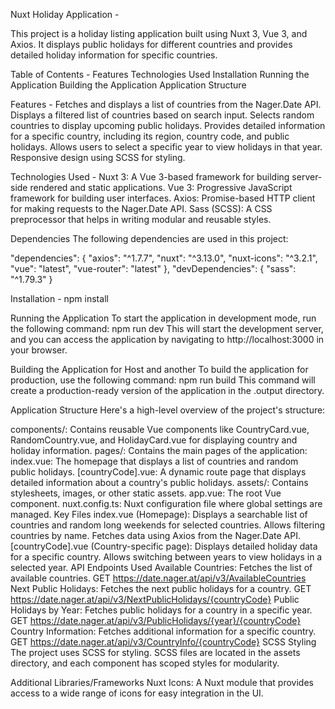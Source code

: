 Nuxt Holiday Application -

This project is a holiday listing application built using Nuxt 3, Vue 3, and Axios. It displays public holidays for different countries and provides detailed holiday information for specific countries.

Table of Contents -
Features
Technologies Used
Installation
Running the Application
Building the Application
Application Structure

Features -
Fetches and displays a list of countries from the Nager.Date API.
Displays a filtered list of countries based on search input.
Selects random countries to display upcoming public holidays.
Provides detailed information for a specific country, including its region, country code, and public holidays.
Allows users to select a specific year to view holidays in that year.
Responsive design using SCSS for styling.

Technologies Used -
Nuxt 3: A Vue 3-based framework for building server-side rendered and static applications.
Vue 3: Progressive JavaScript framework for building user interfaces.
Axios: Promise-based HTTP client for making requests to the Nager.Date API.
Sass (SCSS): A CSS preprocessor that helps in writing modular and reusable styles.

Dependencies
The following dependencies are used in this project:

"dependencies": {
"axios": "^1.7.7",
"nuxt": "^3.13.0",
"nuxt-icons": "^3.2.1",
"vue": "latest",
"vue-router": "latest"
},
"devDependencies": {
"sass": "^1.79.3"
}

Installation -
npm install

Running the Application
To start the application in development mode, run the following command:
npm run dev
This will start the development server, and you can access the application by navigating to http://localhost:3000 in your browser.

Building the Application for Host and another
To build the application for production, use the following command:
npm run build
This command will create a production-ready version of the application in the .output directory.

Application Structure
Here's a high-level overview of the project's structure:

components/: Contains reusable Vue components like CountryCard.vue, RandomCountry.vue, and HolidayCard.vue for displaying country and holiday information.
pages/: Contains the main pages of the application:
index.vue: The homepage that displays a list of countries and random public holidays.
[countryCode].vue: A dynamic route page that displays detailed information about a country's public holidays.
assets/: Contains stylesheets, images, or other static assets.
app.vue: The root Vue component.
nuxt.config.ts: Nuxt configuration file where global settings are managed.
Key Files
index.vue (Homepage):
Displays a searchable list of countries and random long weekends for selected countries.
Allows filtering countries by name.
Fetches data using Axios from the Nager.Date API.
[countryCode].vue (Country-specific page):
Displays detailed holiday data for a specific country.
Allows switching between years to view holidays in a selected year.
API Endpoints Used
Available Countries: Fetches the list of available countries.
GET https://date.nager.at/api/v3/AvailableCountries
Next Public Holidays: Fetches the next public holidays for a country.
GET https://date.nager.at/api/v3/NextPublicHolidays/{countryCode}
Public Holidays by Year: Fetches public holidays for a country in a specific year.
GET https://date.nager.at/api/v3/PublicHolidays/{year}/{countryCode}
Country Information: Fetches additional information for a specific country.
GET https://date.nager.at/api/v3/CountryInfo/{countryCode}
SCSS Styling
The project uses SCSS for styling. SCSS files are located in the assets directory, and each component has scoped styles for modularity.

Additional Libraries/Frameworks
Nuxt Icons: A Nuxt module that provides access to a wide range of icons for easy integration in the UI.
